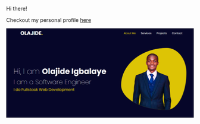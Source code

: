Hi there!

Checkout my personal profile <a href='https://codeklin.github.io/my-profile/'>here</a>

<img src="https://github.com/codeklin/my-profile/blob/main/imgs/repo_display_image.png">
